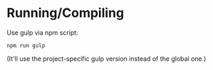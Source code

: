 # Running/Compiling

Use gulp via npm script: 

    npm run gulp
    
(It'll use the project-specific gulp version instead of the global one.)
